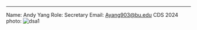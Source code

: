 ---
Name: Andy Yang
Role: Secretary
Email: Ayang903@bu.edu
CDS 2024
photo: ![dsa1](https://user-images.githubusercontent.com/73726129/214953970-8f032fa1-316e-4a67-afc2-96910042b947.jpg)

